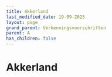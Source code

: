 ```yaml
---
title: Akkerland
last_modified_date: 19-09-2023
layout: page
grand_parent: Verkenningsvoorschriften
parent: A
has_children: false
---
```


Akkerland
=========

